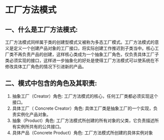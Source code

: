 # 工厂方法模式

## 一、什么是工厂方法模式:
工厂方法模式同样属于类的创建型模式又被称为多态工厂模式。工厂方法模式的意义是定义一个创建产品对象的工厂接口，将实际创建工作推迟到子类当中。核心工厂类不再负责产品的创建，这样核心类成为一个抽象工厂角色，仅负责具体工厂子类必须实现的接口，这样进一步抽象化的好处是使得工厂方法模式可以使系统在不修改具体工厂角色的情况下引进新的产品。

## 二、模式中包含的角色及其职责:
1. 抽象工厂（Creator）角色: 工厂方法模式的核心，任何工厂类都必须实现这个接口。
2. 具体工厂（ Concrete  Creator）角色: 具体工厂类是抽象工厂的一个实现，负责实例化产品对象。
3. 抽象（Product）角色: 工厂方法模式所创建的所有对象的父类，它负责描述所有实例所共有的公共接口。
4. 具体产品（Concrete Product）角色: 工厂方法模式所创建的具体实例对象